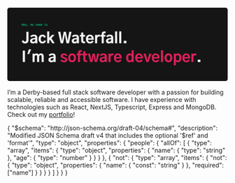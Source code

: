 ![banner](banner.png)

I’m a Derby-based full stack software developer with a passion for building scalable, reliable and accessible software. I have experience with technologies such as React, NextJS, Typescript, Express and MongoDB. Check out my [portfolio](https://jack-waterfall.com)!

{
    "$schema": "http://json-schema.org/draft-04/schema#",
    "description": "Modified JSON Schema draft v4 that includes the optional '$ref' and 'format'",
    "type": "object",
    "properties": {
        "people": {
            "allOf": [
                {
                    "type": "array",
                    "items": {
                        "type": "object",
                        "properties": {
                            "name": {
                                "type": "string"
                            },
                            "age": {
                                "type": "number"
                            }
                        }
                    }
                },
                {
                    "not": {
                        "type": "array",
                        "items": {
                            "not": {
                                "type": "object",
                                "properties": {
                                    "name": {
                                        "const": "string"
                                    }
                                },
                                "required": ["name"]
                            }
                        }
                    }
                }
            ]
        }
    }
}
